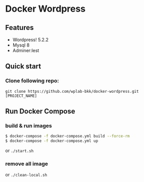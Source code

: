 # Docker Wordpress

## Features

- Wordpress! 5.2.2
- Mysql 8
- Adminer:lest

## Quick start

### Clone following repo:

`git clone https://github.com/wplab-bkk/docker-wordpress.git [PROJECT_NAME]`

## Run Docker Compose

### build & run images 

```sh
$ docker-compose -f docker-compose.yml build --force-rm
$ docker-compose -f docker-compose.yml up
```

or `./start.sh`

### remove all image

or `./clean-local.sh`
